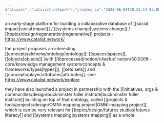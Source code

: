```yaml
---
{"aliases":["catalist.network"],"created in":"2023-06-04T20:22:14-03:00","last tended to":"2024-09-26T15:57:18-03:00","tags":["tool","curation","knowledgemanagement","knowledgeontologies","database","systemschange","project","knowledgecommons","🌱"],"relevancescore":90,"dg-publish":true,"notestage":["🌱"],"created":"2023-06-04T20:22:14.916-03:00","updated":"2025-01-28T19:07:36.328-03:00","permalink":"/projects-and-tools/tools/lab/catalist-network/","dgPassFrontmatter":true}
---
```


an early-stage platform for building a collaborative database of [[social impact\|social impact]] / [[systems change\|systems change]] / [[topics/design/regeneration\|regenerative]] projects - https://www.catalist.network/

the project proposes an interesting [[concepts/alchemy/ontology\|ontology]]: [[spaces\|spaces]], [[objects\|objects]] (with [[tbprocessed/notion/c4ss1us’ notion/50.000ft - core/knowledge management system/concepts & frameworks/types\|types]]), [[sets\|sets]] and [[concepts/player/attributes\|attributes]]. see: https://www.catalist.network/explore

they have also launched a project in partnership with the [[initiatives, orgs & communities/design/buckminster fuller institute\|buckminster fuller institute]] building on top of that ontology, called [[projects & tools/projects/design/OMNI-mapping project\|OMNI-mapping project]], which is can be very relevant for [[topics/design/futures studies\|futures literacy]] and [[systems mapping\|systems mapping]] as a whole.